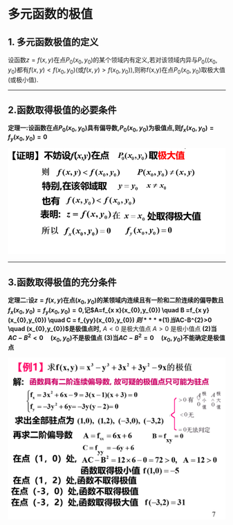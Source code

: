 # 多元函数的极值
## 1. 多元函数极值的定义
设函数$z=f(x,y)$在点$P_{0}(x_{0},y_{0})$的某个领域内有定义,若对该领域内异与$P_{0}((x_{0},y_{0})$都有$f(x,y)<f(x_{0},y_{0})$(或$f(x,y)>f(x_{0},y_{0})$),则称f(x,y)在点$P_{0}(x_{0},y_{0})$取极大值(或极小值).

-----

## 2.函数取得极值的必要条件
**定理一:设函数在点$P_{0}(x_{0},y_{0})$具有偏导数,$P_{0}(x_{0},y_{0})$为极值点,则$f_{x}(x_{0},y_{0})=f_{y}(x_{0},y_{0})=0$**

![image-20220818105156990](./assets/image-20220818105156990.png)

-----
## 3.函数取得极值的充分条件
**定理二:设$z=f(x,y)$在点$(x_{0},y_{0})$的某领域内连续且有一阶和二阶连续的偏导数且$f_{x}(x_{0},y_{0})=f_{y}(x_{0},y_{0})=0$,记$A=f_{x x}(x_{0},y_{0}) \quad B =f_{x y}(x_{0},y_{0}) \quad C = f_{yy}(x_{0},y_{0}) $则**
**(1)当$AC-B^{2}>0 \quad (x_{0},y_{0})$是极值点时,**
$A<0$ 是极大值点
$A>0$ 是极小值点
**(2)当$AC-B^{2}<0 \quad (x_{0},y_{0})$不是极值点**
**(3)当$AC-B^{2}=0 \quad (x_{0},y_{0})$不能确定是极值点**

![image-20220817125512807](./assets/image-20220817125512807.png)
